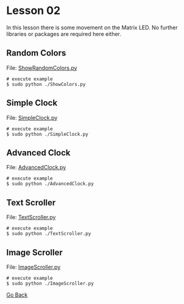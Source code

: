 # Lesson 02

In this lesson there is some movement on the Matrix LED. No further libraries or packages are required here either.

## Random Colors

File: [ShowRandomColors.py](./ShowRandomColors.py)

```shell
# execute example
$ sudo python ./ShowColors.py
```

## Simple Clock

File: [SimpleClock.py](./SimpleClock.py)

```shell
# execute example
$ sudo python ./SimpleClock.py
```

## Advanced Clock

File: [AdvancedClock.py](./AdvancedClock.py)

```shell
# execute example
$ sudo python ./AdvancedClock.py
```

## Text Scroller

File: [TextScroller.py](./TextScroller.py)

```shell
# execute example
$ sudo python ./TextScroller.py
```

## Image Scroller

File: [ImageScroller.py](./ImageScroller.py)

```shell
# execute example
$ sudo python ./ImageScroller.py
```

[Go Back](../readme.md)
